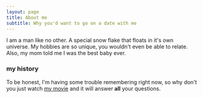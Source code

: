 ```yaml
---
layout: page
title: About me
subtitle: Why you'd want to go on a date with me
---
```


I am a man like no other. A special snow flake that floats in it's own universe. My hobbies are so unique, you wouldn't even be able to relate. Also, my mom told me I was the best baby ever.


### my history

To be honest, I'm having some trouble remembering right now, so why don't you just watch [my movie](http://en.wikipedia.org/wiki/The_Princess_Bride_%28film%29) and it will answer **all** your questions.
